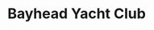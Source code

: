 ---
title: Bayhead Yacht Club
location: Bayhead, NJ
description: Bay Head Yacht Club - Harley's Sweet 16 Trailer
link: https://player.vimeo.com/video/160966190?color=26a69a&title=0&byline=0&portrait=0
thumb: bayhead-yacht-club.jpg
---